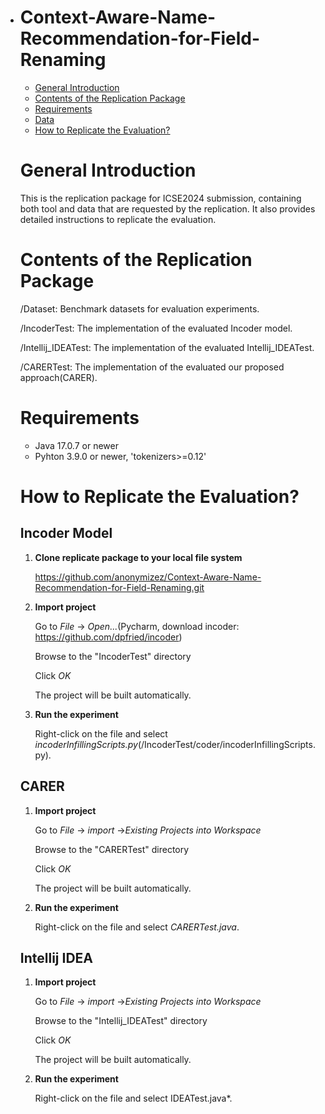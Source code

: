 - # Context-Aware-Name-Recommendation-for-Field-Renaming

  - [General Introduction](#General-Introduction)
  - [Contents of the Replication Package](#Contents-of-the-Replication-Package)
  - [Requirements](#Requirements)
  - [Data](#Data)
  - [How to Replicate the Evaluation?](#How-to-Replicate-the-Evaluation)

  # General Introduction

  This is the replication package for ICSE2024 submission, containing both tool and data that are requested by the replication. It also provides detailed instructions to replicate the evaluation.

  # Contents of the Replication Package

  /Dataset: Benchmark datasets for evaluation experiments.

  /IncoderTest: The implementation of the evaluated Incoder model.

  /Intellij_IDEATest: The implementation of the evaluated Intellij_IDEATest.

  /CARERTest: The implementation of the evaluated our proposed approach(CARER).
  
  # Requirements

  - Java 17.0.7 or newer
  - Pyhton 3.9.0 or newer, 'tokenizers>=0.12'

  # How to Replicate the Evaluation?

   ## Incoder Model
   1. **Clone replicate package to your local file system**

      https://github.com/anonymizez/Context-Aware-Name-Recommendation-for-Field-Renaming.git

  2. **Import project**

     Go to *File* -> *Open...*(Pycharm, download incoder: https://github.com/dpfried/incoder)

     Browse to the "IncoderTest" directory

     Click *OK*

     The project will be built automatically.

   3. **Run the experiment**

      Right-click on the file and select *incoderInfillingScripts.py*(/IncoderTest/coder/incoderInfillingScripts.py).

  ## CARER

   1. **Import project**

      Go to *File* -> *import* ->*Existing Projects into Workspace*

      Browse to the "CARERTest" directory

      Click *OK*

      The project will be built automatically.
  
   2. **Run the experiment**

       Right-click on the file and select *CARERTest.java*.

   ## Intellij IDEA

   1. **Import project**

      Go to *File* -> *import* ->*Existing Projects into Workspace*

      Browse to the "Intellij_IDEATest" directory

      Click *OK*

      The project will be built automatically.
  
   2. **Run the experiment**

       Right-click on the file and select IDEATest.java*.


